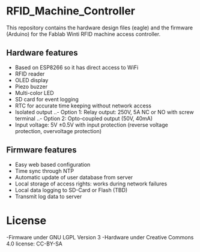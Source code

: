 # RFID_Machine_Controller
This repository contains the hardware design files (eagle) and the firmware (Arduino) for the Fablab Winti RFID machine access controller. 
## Hardware features
- Based on ESP8266 so it has direct access to WiFi
- RFID reader 
- OLED display
- Piezo buzzer
- Multi-color LED
- SD card for event logging
- RTC for accurate time keeping without network access
- Isolated output
..- Option 1: Relay output: 250V, 5A NC or NO with screw terminal
..- Option 2: Opto-coupled output (50V, 40mA)
- Input voltage: 5V ±0.5V with input protection (reverse voltage protection, overvoltage protection)

## Firmware features
- Easy web based configuration
- Time sync through NTP
- Automatic update of user database from server
- Local storage of access rights: works during network failures
- Local data logging to SD-Card or Flash (TBD)
- Transmit log data to server


# License
-Firmware under GNU LGPL Version 3
-Hardware under Creative Commons 4.0 license: CC-BY-SA
